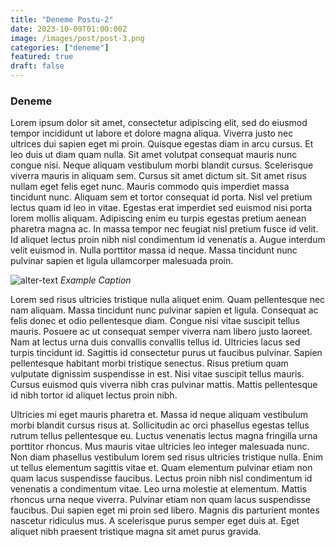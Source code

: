 ```yaml
---
title: "Deneme Postu-2"
date: 2023-10-09T01:00:00Z
image: /images/post/post-3.png
categories: ["deneme"]
featured: true
draft: false
---
```


### Deneme

Lorem ipsum dolor sit amet, consectetur adipiscing elit, sed do eiusmod tempor incididunt ut labore et dolore magna aliqua. Viverra justo nec ultrices dui sapien eget mi proin. Quisque egestas diam in arcu cursus. Et leo duis ut diam quam nulla. Sit amet volutpat consequat mauris nunc congue nisi. Neque aliquam vestibulum morbi blandit cursus. Scelerisque viverra mauris in aliquam sem. Cursus sit amet dictum sit. Sit amet risus nullam eget felis eget nunc. Mauris commodo quis imperdiet massa tincidunt nunc. Aliquam sem et tortor consequat id porta. Nisl vel pretium lectus quam id leo in vitae. Egestas erat imperdiet sed euismod nisi porta lorem mollis aliquam. Adipiscing enim eu turpis egestas pretium aenean pharetra magna ac. In massa tempor nec feugiat nisl pretium fusce id velit. Id aliquet lectus proin nibh nisl condimentum id venenatis a. Augue interdum velit euismod in. Nulla porttitor massa id neque. Massa tincidunt nunc pulvinar sapien et ligula ullamcorper malesuada proin.

![alter-text](/images/post/post-1.png)
*Example Caption*

 Lorem sed risus ultricies tristique nulla aliquet enim. Quam pellentesque nec nam aliquam. Massa tincidunt nunc pulvinar sapien et ligula. Consequat ac felis donec et odio pellentesque diam. Congue nisi vitae suscipit tellus mauris. Posuere ac ut consequat semper viverra nam libero justo laoreet. Nam at lectus urna duis convallis convallis tellus id. Ultricies lacus sed turpis tincidunt id. Sagittis id consectetur purus ut faucibus pulvinar. Sapien pellentesque habitant morbi tristique senectus. Risus pretium quam vulputate dignissim suspendisse in est. Nisi vitae suscipit tellus mauris. Cursus euismod quis viverra nibh cras pulvinar mattis. Mattis pellentesque id nibh tortor id aliquet lectus proin nibh.

Ultricies mi eget mauris pharetra et. Massa id neque aliquam vestibulum morbi blandit cursus risus at. Sollicitudin ac orci phasellus egestas tellus rutrum tellus pellentesque eu. Luctus venenatis lectus magna fringilla urna porttitor rhoncus. Mus mauris vitae ultricies leo integer malesuada nunc. Non diam phasellus vestibulum lorem sed risus ultricies tristique nulla. Enim ut tellus elementum sagittis vitae et. Quam elementum pulvinar etiam non quam lacus suspendisse faucibus. Lectus proin nibh nisl condimentum id venenatis a condimentum vitae. Leo urna molestie at elementum. Mattis rhoncus urna neque viverra. Pulvinar etiam non quam lacus suspendisse faucibus. Dui sapien eget mi proin sed libero. Magnis dis parturient montes nascetur ridiculus mus. A scelerisque purus semper eget duis at. Eget aliquet nibh praesent tristique magna sit amet purus gravida.



